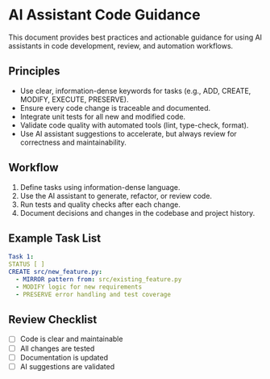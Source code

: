# AI Assistant Code Guidance

This document provides best practices and actionable guidance for using AI assistants in code development, review, and automation workflows.

## Principles
- Use clear, information-dense keywords for tasks (e.g., ADD, CREATE, MODIFY, EXECUTE, PRESERVE).
- Ensure every code change is traceable and documented.
- Integrate unit tests for all new and modified code.
- Validate code quality with automated tools (lint, type-check, format).
- Use AI assistant suggestions to accelerate, but always review for correctness and maintainability.

## Workflow
1. Define tasks using information-dense language.
2. Use the AI assistant to generate, refactor, or review code.
3. Run tests and quality checks after each change.
4. Document decisions and changes in the codebase and project history.

## Example Task List
```yaml
Task 1:
STATUS [ ]
CREATE src/new_feature.py:
  - MIRROR pattern from: src/existing_feature.py
  - MODIFY logic for new requirements
  - PRESERVE error handling and test coverage
```

## Review Checklist
- [ ] Code is clear and maintainable
- [ ] All changes are tested
- [ ] Documentation is updated
- [ ] AI suggestions are validated
